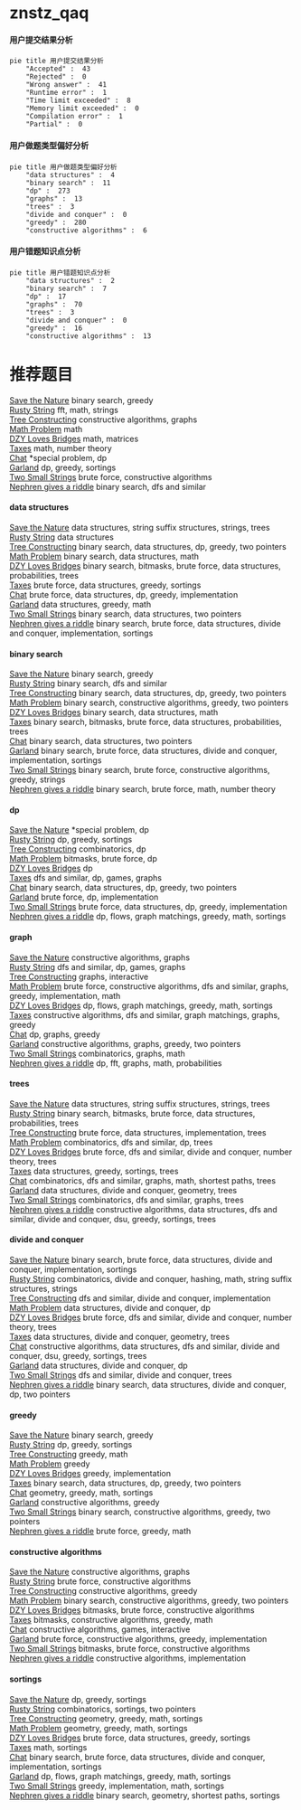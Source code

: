 # znstz_qaq
<!-- tabs:start -->
#### **用户提交结果分析**

```mermaid
pie title 用户提交结果分析
    "Accepted" :  43
    "Rejected" :  0
    "Wrong answer" :  41
    "Runtime error" :  1
    "Time limit exceeded" :  8
    "Memory limit exceeded" :  0
    "Compilation error" :  1
    "Partial" :  0
```
#### **用户做题类型偏好分析**

```mermaid
pie title 用户做题类型偏好分析
    "data structures" :  4
    "binary search" :  11
    "dp" :  273
    "graphs" :  13
    "trees" :  3
    "divide and conquer" :  0
    "greedy" :  280
    "constructive algorithms" :  6
```
#### **用户错题知识点分析**

```mermaid
pie title 用户错题知识点分析
    "data structures" :  2
    "binary search" :  7
    "dp" :  17
    "graphs" :  70
    "trees" :  3
    "divide and conquer" :  0
    "greedy" :  16
    "constructive algorithms" :  13
```
<!-- tabs:end -->
# 推荐题目
[Save the Nature](https://codeforces.com/contest/1241/problem/C)		binary search,
                        greedy		  
[Rusty String](http://codeforces.com/problemset/problem/827/E)		fft,
                        math,
                        strings		  
[Tree Constructing](http://codeforces.com/problemset/problem/1003/E)		constructive algorithms,
                        graphs		  
[Math Problem](https://codeforces.com/contest/1262/problem/A)		math		  
[DZY Loves Bridges](http://codeforces.com/problemset/problem/446/E)		math,
                        matrices		  
[Taxes](https://codeforces.com/contest/736/problem/B)		math,
                        number theory		  
[Chat](http://codeforces.com/problemset/problem/928/B)		*special problem,
                        dp		  
[Garland](https://codeforces.com/contest/1287/problem/C)		dp,
                        greedy,
                        sortings		  
[Two Small Strings](http://codeforces.com/problemset/problem/1213/E)		brute force,
                        constructive algorithms		  
[Nephren gives a riddle](http://codeforces.com/problemset/problem/896/A)		binary search,
                        dfs and similar		  
<!-- tabs:start -->
#### **data structures**
[Save the Nature](http://codeforces.com/problemset/problem/1437/G)		data structures,
                        string suffix structures,
                        strings,
                        trees		  
[Rusty String](http://codeforces.com/problemset/problem/19/D)		data structures		  
[Tree Constructing](http://codeforces.com/problemset/problem/1492/C)		binary search,
                        data structures,
                        dp,
                        greedy,
                        two pointers		  
[Math Problem](http://codeforces.com/problemset/problem/1490/G)		binary search,
                        data structures,
                        math		  
[DZY Loves Bridges](http://codeforces.com/problemset/problem/1479/D)		binary search,
                        bitmasks,
                        brute force,
                        data structures,
                        probabilities,
                        trees		  
[Taxes](http://codeforces.com/problemset/problem/1497/A)		brute force,
                        data structures,
                        greedy,
                        sortings		  
[Chat](http://codeforces.com/problemset/problem/1491/C)		brute force,
                        data structures,
                        dp,
                        greedy,
                        implementation		  
[Garland](http://codeforces.com/problemset/problem/1492/B)		data structures,
                        greedy,
                        math		  
[Two Small Strings](http://codeforces.com/problemset/problem/1436/E)		binary search,
                        data structures,
                        two pointers		  
[Nephren gives a riddle](http://codeforces.com/problemset/problem/1461/D)		binary search,
                        brute force,
                        data structures,
                        divide and conquer,
                        implementation,
                        sortings		  
#### **binary search**
[Save the Nature](https://codeforces.com/contest/1241/problem/C)		binary search,
                        greedy		  
[Rusty String](http://codeforces.com/problemset/problem/896/A)		binary search,
                        dfs and similar		  
[Tree Constructing](http://codeforces.com/problemset/problem/1492/C)		binary search,
                        data structures,
                        dp,
                        greedy,
                        two pointers		  
[Math Problem](http://codeforces.com/problemset/problem/1463/D)		binary search,
                        constructive algorithms,
                        greedy,
                        two pointers		  
[DZY Loves Bridges](http://codeforces.com/problemset/problem/1490/G)		binary search,
                        data structures,
                        math		  
[Taxes](http://codeforces.com/problemset/problem/1479/D)		binary search,
                        bitmasks,
                        brute force,
                        data structures,
                        probabilities,
                        trees		  
[Chat](http://codeforces.com/problemset/problem/1436/E)		binary search,
                        data structures,
                        two pointers		  
[Garland](http://codeforces.com/problemset/problem/1461/D)		binary search,
                        brute force,
                        data structures,
                        divide and conquer,
                        implementation,
                        sortings		  
[Two Small Strings](http://codeforces.com/problemset/problem/1493/C)		binary search,
                        brute force,
                        constructive algorithms,
                        greedy,
                        strings		  
[Nephren gives a riddle](http://codeforces.com/problemset/problem/1487/D)		binary search,
                        brute force,
                        math,
                        number theory		  
#### **dp**
[Save the Nature](http://codeforces.com/problemset/problem/928/B)		*special problem,
                        dp		  
[Rusty String](https://codeforces.com/contest/1287/problem/C)		dp,
                        greedy,
                        sortings		  
[Tree Constructing](http://codeforces.com/problemset/problem/360/C)		combinatorics,
                        dp		  
[Math Problem](http://codeforces.com/problemset/problem/201/D)		bitmasks,
                        brute force,
                        dp		  
[DZY Loves Bridges](http://codeforces.com/problemset/problem/590/D)		dp		  
[Taxes](http://codeforces.com/problemset/problem/917/B)		dfs and similar,
                        dp,
                        games,
                        graphs		  
[Chat](http://codeforces.com/problemset/problem/1492/C)		binary search,
                        data structures,
                        dp,
                        greedy,
                        two pointers		  
[Garland](https://codeforces.com/contest/1457/problem/C)		brute force,
                        dp,
                        implementation		  
[Two Small Strings](http://codeforces.com/problemset/problem/1491/C)		brute force,
                        data structures,
                        dp,
                        greedy,
                        implementation		  
[Nephren gives a riddle](http://codeforces.com/problemset/problem/1437/C)		dp,
                        flows,
                        graph matchings,
                        greedy,
                        math,
                        sortings		  
#### **graph**
[Save the Nature](http://codeforces.com/problemset/problem/1003/E)		constructive algorithms,
                        graphs		  
[Rusty String](http://codeforces.com/problemset/problem/917/B)		dfs and similar,
                        dp,
                        games,
                        graphs		  
[Tree Constructing](http://codeforces.com/problemset/problem/1142/E)		graphs,
                        interactive		  
[Math Problem](http://codeforces.com/problemset/problem/1487/C)		brute force,
                        constructive algorithms,
                        dfs and similar,
                        graphs,
                        greedy,
                        implementation,
                        math		  
[DZY Loves Bridges](http://codeforces.com/problemset/problem/1437/C)		dp,
                        flows,
                        graph matchings,
                        greedy,
                        math,
                        sortings		  
[Taxes](http://codeforces.com/problemset/problem/1470/D)		constructive algorithms,
                        dfs and similar,
                        graph matchings,
                        graphs,
                        greedy		  
[Chat](http://codeforces.com/problemset/problem/1476/C)		dp,
                        graphs,
                        greedy		  
[Garland](http://codeforces.com/problemset/problem/1304/D)		constructive algorithms,
                        graphs,
                        greedy,
                        two pointers		  
[Two Small Strings](http://codeforces.com/problemset/problem/1475/C)		combinatorics,
                        graphs,
                        math		  
[Nephren gives a riddle](http://codeforces.com/problemset/problem/553/E)		dp,
                        fft,
                        graphs,
                        math,
                        probabilities		  
#### **trees**
[Save the Nature](http://codeforces.com/problemset/problem/1437/G)		data structures,
                        string suffix structures,
                        strings,
                        trees		  
[Rusty String](http://codeforces.com/problemset/problem/1479/D)		binary search,
                        bitmasks,
                        brute force,
                        data structures,
                        probabilities,
                        trees		  
[Tree Constructing](http://codeforces.com/problemset/problem/1511/C)		brute force,
                        data structures,
                        implementation,
                        trees		  
[Math Problem](http://codeforces.com/problemset/problem/1499/F)		combinatorics,
                        dfs and similar,
                        dp,
                        trees		  
[DZY Loves Bridges](http://codeforces.com/problemset/problem/1491/E)		brute force,
                        dfs and similar,
                        divide and conquer,
                        number theory,
                        trees		  
[Taxes](http://codeforces.com/problemset/problem/1466/D)		data structures,
                        greedy,
                        sortings,
                        trees		  
[Chat](http://codeforces.com/problemset/problem/1495/D)		combinatorics,
                        dfs and similar,
                        graphs,
                        math,
                        shortest paths,
                        trees		  
[Garland](http://codeforces.com/problemset/problem/1303/G)		data structures,
                        divide and conquer,
                        geometry,
                        trees		  
[Two Small Strings](http://codeforces.com/problemset/problem/1454/E)		combinatorics,
                        dfs and similar,
                        graphs,
                        trees		  
[Nephren gives a riddle](http://codeforces.com/problemset/problem/1494/D)		constructive algorithms,
                        data structures,
                        dfs and similar,
                        divide and conquer,
                        dsu,
                        greedy,
                        sortings,
                        trees		  
#### **divide and conquer**
[Save the Nature](http://codeforces.com/problemset/problem/1461/D)		binary search,
                        brute force,
                        data structures,
                        divide and conquer,
                        implementation,
                        sortings		  
[Rusty String](http://codeforces.com/problemset/problem/1466/G)		combinatorics,
                        divide and conquer,
                        hashing,
                        math,
                        string suffix structures,
                        strings		  
[Tree Constructing](http://codeforces.com/problemset/problem/1490/D)		dfs and similar,
                        divide and conquer,
                        implementation		  
[Math Problem](https://codeforces.com/contest/1483/problem/C)		data structures,
                        divide and conquer,
                        dp		  
[DZY Loves Bridges](http://codeforces.com/problemset/problem/1491/E)		brute force,
                        dfs and similar,
                        divide and conquer,
                        number theory,
                        trees		  
[Taxes](http://codeforces.com/problemset/problem/1303/G)		data structures,
                        divide and conquer,
                        geometry,
                        trees		  
[Chat](http://codeforces.com/problemset/problem/1494/D)		constructive algorithms,
                        data structures,
                        dfs and similar,
                        divide and conquer,
                        dsu,
                        greedy,
                        sortings,
                        trees		  
[Garland](http://codeforces.com/problemset/problem/1482/E)		data structures,
                        divide and conquer,
                        dp		  
[Two Small Strings](http://codeforces.com/problemset/problem/566/C)		dfs and similar,
                        divide and conquer,
                        trees		  
[Nephren gives a riddle](http://codeforces.com/problemset/problem/1428/F)		binary search,
                        data structures,
                        divide and conquer,
                        dp,
                        two pointers		  
#### **greedy**
[Save the Nature](https://codeforces.com/contest/1241/problem/C)		binary search,
                        greedy		  
[Rusty String](https://codeforces.com/contest/1287/problem/C)		dp,
                        greedy,
                        sortings		  
[Tree Constructing](http://codeforces.com/problemset/problem/258/A)		greedy,
                        math		  
[Math Problem](http://codeforces.com/problemset/problem/1157/C2)		greedy		  
[DZY Loves Bridges](http://codeforces.com/problemset/problem/1252/H)		greedy,
                        implementation		  
[Taxes](http://codeforces.com/problemset/problem/1492/C)		binary search,
                        data structures,
                        dp,
                        greedy,
                        two pointers		  
[Chat](https://codeforces.com/contest/1496/problem/C)		geometry,
                        greedy,
                        math,
                        sortings		  
[Garland](http://codeforces.com/problemset/problem/1493/A)		constructive algorithms,
                        greedy		  
[Two Small Strings](http://codeforces.com/problemset/problem/1463/D)		binary search,
                        constructive algorithms,
                        greedy,
                        two pointers		  
[Nephren gives a riddle](http://codeforces.com/problemset/problem/1462/C)		brute force,
                        greedy,
                        math		  
#### **constructive algorithms**
[Save the Nature](http://codeforces.com/problemset/problem/1003/E)		constructive algorithms,
                        graphs		  
[Rusty String](http://codeforces.com/problemset/problem/1213/E)		brute force,
                        constructive algorithms		  
[Tree Constructing](http://codeforces.com/problemset/problem/1493/A)		constructive algorithms,
                        greedy		  
[Math Problem](http://codeforces.com/problemset/problem/1463/D)		binary search,
                        constructive algorithms,
                        greedy,
                        two pointers		  
[DZY Loves Bridges](https://codeforces.com/contest/1456/problem/B)		bitmasks,
                        brute force,
                        constructive algorithms		  
[Taxes](http://codeforces.com/problemset/problem/1492/D)		bitmasks,
                        constructive algorithms,
                        greedy,
                        math		  
[Chat](https://codeforces.com/contest/1504/problem/D)		constructive algorithms,
                        games,
                        interactive		  
[Garland](https://codeforces.com/contest/1483/problem/A)		brute force,
                        constructive algorithms,
                        greedy,
                        implementation		  
[Two Small Strings](https://codeforces.com/contest/1457/problem/D)		bitmasks,
                        brute force,
                        constructive algorithms		  
[Nephren gives a riddle](http://codeforces.com/problemset/problem/1513/A)		constructive algorithms,
                        implementation		  
#### **sortings**
[Save the Nature](https://codeforces.com/contest/1287/problem/C)		dp,
                        greedy,
                        sortings		  
[Rusty String](http://codeforces.com/problemset/problem/652/C)		combinatorics,
                        sortings,
                        two pointers		  
[Tree Constructing](https://codeforces.com/contest/1496/problem/C)		geometry,
                        greedy,
                        math,
                        sortings		  
[Math Problem](http://codeforces.com/problemset/problem/1495/A)		geometry,
                        greedy,
                        math,
                        sortings		  
[DZY Loves Bridges](http://codeforces.com/problemset/problem/1497/A)		brute force,
                        data structures,
                        greedy,
                        sortings		  
[Taxes](http://codeforces.com/problemset/problem/1427/A)		math,
                        sortings		  
[Chat](http://codeforces.com/problemset/problem/1461/D)		binary search,
                        brute force,
                        data structures,
                        divide and conquer,
                        implementation,
                        sortings		  
[Garland](http://codeforces.com/problemset/problem/1437/C)		dp,
                        flows,
                        graph matchings,
                        greedy,
                        math,
                        sortings		  
[Two Small Strings](http://codeforces.com/problemset/problem/1473/A)		greedy,
                        implementation,
                        math,
                        sortings		  
[Nephren gives a riddle](http://codeforces.com/problemset/problem/1486/B)		binary search,
                        geometry,
                        shortest paths,
                        sortings		  
<!-- tabs:end -->
